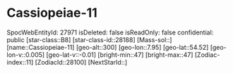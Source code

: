 ﻿---
location: [54.52,7.95,300]
type: Station
tags:
- astro/Star

---

# Cassiopeiae-11

SpocWebEntityId: 27971
isDeleted: false
isReadOnly: false
confidential: public
[star-class::B8]
[star-class-id::28188]
[Mass-sol::]
[name::Cassiopeiae-11]
[geo-alt::300]
[geo-lon::7.95]
[geo-lat::54.52]
[geo-lon-v::0.005]
[geo-lat-v::-0.01]
[bright-min::47]
[bright-max::47]
[Zodiac-index::11]
[ZodiacId::28100]
[NextStarId::]

